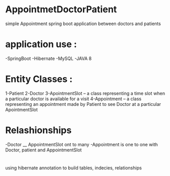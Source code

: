 # AppointmetDoctorPatient
simple Appointment spring boot application between doctors and patients

# application use :
  -SpringBoot
  -Hibernate
  -MySQL
  -JAVA 8
  
# Entity Classes :  
  1-Patient
  2-Doctor
  3-ApointmentSlot – a class representing a time slot when a particular doctor is available for a visit
  4-Appointment – a class representing an appointment made by Patient to see Doctor at a particular ApointmentSlot
  
# Relashionships
  -Doctor __ AppointmentSlot   ont to many
  -Appointment is one to one with Doctor, patient and AppointmentSlot

#
  using hibernate annotation to build tables, indecies, relationships  
